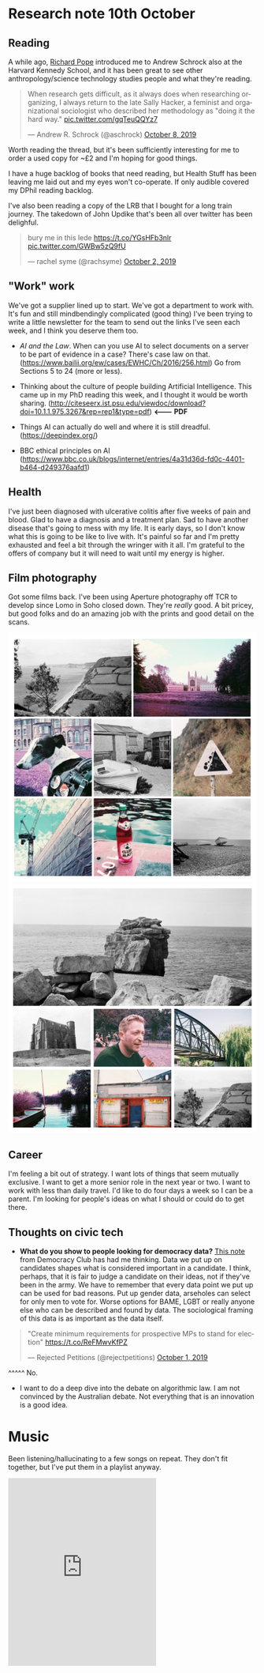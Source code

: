 # Research note 10th October

## Reading
A while ago, [Richard Pope](https://twitter.com/richardjpope) introduced me to Andrew Schrock also at the Harvard Kennedy School, and it has been great to see other anthropology/science technology studies people and what they're reading.
<blockquote class="twitter-tweet" data-partner="tweetdeck"><p lang="en" dir="ltr">When research gets difficult, as it always does when researching organizing, I always return to the late Sally Hacker, a feminist and organizational sociologist who described her methodology as &quot;doing it the hard way.&quot; <a href="https://t.co/gqTeuQQYz7">pic.twitter.com/gqTeuQQYz7</a></p>&mdash; Andrew R. Schrock (@aschrock) <a href="https://twitter.com/aschrock/status/1181618371411898368?ref_src=twsrc%5Etfw">October 8, 2019</a></blockquote>
<script async src="https://platform.twitter.com/widgets.js" charset="utf-8"></script>
Worth reading the thread, but it's been sufficiently interesting for me to order a used copy for ~£2 and I'm hoping for good things.

I have a huge backlog of books that need reading, but Health Stuff has been leaving me laid out and my eyes won't co-operate. If only audible covered my DPhil reading backlog.

I've also been reading a copy of the LRB that I bought for a long train journey. The takedown of John Updike that's been all over twitter has been delighful.
<blockquote class="twitter-tweet" data-partner="tweetdeck"><p lang="en" dir="ltr">bury me in this lede <a href="https://t.co/YGsHFb3nlr">https://t.co/YGsHFb3nlr</a> <a href="https://t.co/GWBw5zQ9fU">pic.twitter.com/GWBw5zQ9fU</a></p>&mdash; rachel syme (@rachsyme) <a href="https://twitter.com/rachsyme/status/1179483785211060231?ref_src=twsrc%5Etfw">October 2, 2019</a></blockquote>
<script async src="https://platform.twitter.com/widgets.js" charset="utf-8"></script>

## "Work" work
We've got a supplier lined up to start. We've got a department to work with. It's fun and still mindbendingly complicated (good thing)
I've been trying to write a little newsletter for the team to send out the links I've seen each week, and I think you deserve them too.
- *AI and the Law*. When can you use AI to select documents on a server to be part of evidence in a case? There's case law on that.
(https://www.bailii.org/ew/cases/EWHC/Ch/2016/256.html)
Go from Sections 5 to 24 (more or less).

- Thinking about the culture of people building Artificial Intelligence.
This came up in my PhD reading this week, and I thought it would be worth sharing.
(http://citeseerx.ist.psu.edu/viewdoc/download?doi=10.1.1.975.3267&rep=rep1&type=pdf) **<--- PDF**

- Things AI can actually do well and where it is still dreadful.
(https://deepindex.org/)

- BBC ethical principles on AI
(https://www.bbc.co.uk/blogs/internet/entries/4a31d36d-fd0c-4401-b464-d249376aafd1)

## Health
I've just been diagnosed with ulcerative colitis after five weeks of pain and blood. Glad to have a diagnosis and a treatment plan. Sad to have another disease that's going to mess with my life. It is early days, so I don't know what this is going to be like to live with. It's painful so far and I'm pretty exhausted and feel a bit through the wringer with it all. I'm grateful to the offers of company but it will need to wait until my energy is higher.

## Film photography
Got some films back. I've been using Aperture photography off TCR to develop since Lomo in Soho closed down. They're _really_ good. A bit pricey, but good folks and do an amazing job with the prints and good detail on the scans.

![collage of black and white, purple and colour shots](https://raw.githubusercontent.com/blangry/thedoctorate/master/B014457-R1-01-00A-COLLAGE.jpg "collage of black and white, purple and colour shots")
<br>
![collage of black and white, purple and colour shots](https://raw.githubusercontent.com/blangry/thedoctorate/master/B014457-R1-17-16A-COLLAGE.jpg "collage of black and white, purple and colour shots")

## Career
I'm feeling a bit out of strategy. I want lots of things that seem mutually exclusive. I want to get a more senior role in the next year or two. I want to work with less than daily travel. I'd like to do four days a week so I can be a parent. I'm looking for people's ideas on what I should or could do to get there.

## Thoughts on civic tech

- **What do you show to people looking for democracy data?** [This note](https://democracyclub.org.uk/blog/2019/09/19/what-goes-who/) from Democracy Club has had me thinking. Data we put up on candidates shapes what is considered important in a candidate. I think, perhaps, that it is fair to judge a candidate on their ideas, not if they've been in the army. We have to remember that every data point we put up can be used for bad reasons. Put up gender data, arseholes can select for only men to vote for. Worse options for BAME, LGBT or really anyone else who can be described and found by data. The sociological framing of this data is as important as the data itself.
<blockquote class="twitter-tweet" data-partner="tweetdeck"><p lang="en" dir="ltr">&quot;Create minimum requirements for prospective MPs to stand for election&quot; <a href="https://t.co/ReFMwvKfPZ">https://t.co/ReFMwvKfPZ</a></p>&mdash; Rejected Petitions (@rejectpetitions) <a href="https://twitter.com/rejectpetitions/status/1179079891742068737?ref_src=twsrc%5Etfw">October 1, 2019</a></blockquote>
<script async src="https://platform.twitter.com/widgets.js" charset="utf-8"></script>
^^^^^ No.

- I want to do a deep dive into the debate on algorithmic law. I am not convinced by the Australian debate. Not everything that is an innovation is a good idea.


# Music
Been listening/hallucinating to a few songs on repeat. They don't fit together, but I've put them in a playlist anyway.

<iframe src="https://open.spotify.com/embed/playlist/3RmpYSMZke9dYJW42T1xe1" width="300" height="380" frameborder="0" allowtransparency="true" allow="encrypted-media"></iframe>